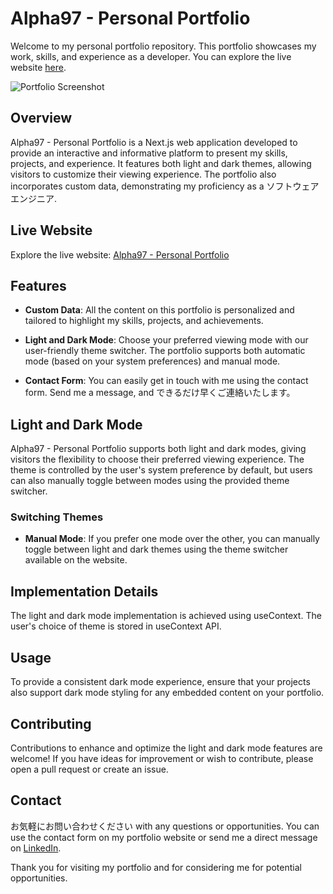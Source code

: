 # Alpha97 - Personal Portfolio

Welcome to my personal portfolio repository. This portfolio showcases my work, skills, and experience as a developer. You can explore the live website [here](https://alpha97-personel-portfolio.vercel.app/).

![Portfolio Screenshot](./public/portfolio.png)

## Overview

Alpha97 - Personal Portfolio is a Next.js web application developed to provide an interactive and informative platform to present my skills, projects, and experience. It features both light and dark themes, allowing visitors to customize their viewing experience. The portfolio also incorporates custom data, demonstrating my proficiency as a ソフトウェアエンジニア.

## Live Website

Explore the live website: [Alpha97 - Personal Portfolio](https://alpha97-personel-portfolio.vercel.app/)

## Features

- **Custom Data**: All the content on this portfolio is personalized and tailored to highlight my skills, projects, and achievements.

- **Light and Dark Mode**: Choose your preferred viewing mode with our user-friendly theme switcher. The portfolio supports both automatic mode (based on your system preferences) and manual mode.

- **Contact Form**: You can easily get in touch with me using the contact form. Send me a message, and できるだけ早くご連絡いたします。

## Light and Dark Mode

Alpha97 - Personal Portfolio supports both light and dark modes, giving visitors the flexibility to choose their preferred viewing experience. The theme is controlled by the user's system preference by default, but users can also manually toggle between modes using the provided theme switcher.

### Switching Themes

- **Manual Mode**: If you prefer one mode over the other, you can manually toggle between light and dark themes using the theme switcher available on the website.

## Implementation Details

The light and dark mode implementation is achieved using useContext. The user's choice of theme is stored in useContext API.

## Usage

To provide a consistent dark mode experience, ensure that your projects also support dark mode styling for any embedded content on your portfolio.

## Contributing

Contributions to enhance and optimize the light and dark mode features are welcome! If you have ideas for improvement or wish to contribute, please open a pull request or create an issue.

## Contact

お気軽にお問い合わせください with any questions or opportunities. You can use the contact form on my portfolio website or send me a direct message on [LinkedIn](https://www.linkedin.com/in/alpha97/).

Thank you for visiting my portfolio and for considering me for potential opportunities.
